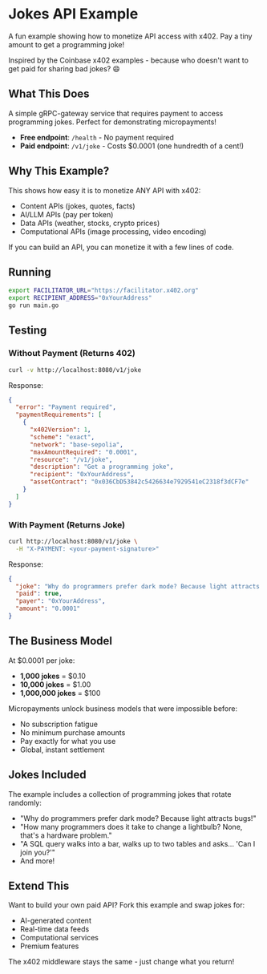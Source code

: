 # Jokes API Example

A fun example showing how to monetize API access with x402. Pay a tiny amount to get a programming joke!

Inspired by the Coinbase x402 examples - because who doesn't want to get paid for sharing bad jokes? 😄

## What This Does

A simple gRPC-gateway service that requires payment to access programming jokes. Perfect for demonstrating micropayments!

- **Free endpoint**: `/health` - No payment required
- **Paid endpoint**: `/v1/joke` - Costs $0.0001 (one hundredth of a cent!)

## Why This Example?

This shows how easy it is to monetize ANY API with x402:
- Content APIs (jokes, quotes, facts)
- AI/LLM APIs (pay per token)
- Data APIs (weather, stocks, crypto prices)
- Computational APIs (image processing, video encoding)

If you can build an API, you can monetize it with a few lines of code.

## Running

```bash
export FACILITATOR_URL="https://facilitator.x402.org"
export RECIPIENT_ADDRESS="0xYourAddress"
go run main.go
```

## Testing

### Without Payment (Returns 402)

```bash
curl -v http://localhost:8080/v1/joke
```

Response:
```json
{
  "error": "Payment required",
  "paymentRequirements": [
    {
      "x402Version": 1,
      "scheme": "exact",
      "network": "base-sepolia",
      "maxAmountRequired": "0.0001",
      "resource": "/v1/joke",
      "description": "Get a programming joke",
      "recipient": "0xYourAddress",
      "assetContract": "0x036CbD53842c5426634e7929541eC2318f3dCF7e"
    }
  ]
}
```

### With Payment (Returns Joke)

```bash
curl http://localhost:8080/v1/joke \
  -H "X-PAYMENT: <your-payment-signature>"
```

Response:
```json
{
  "joke": "Why do programmers prefer dark mode? Because light attracts bugs!",
  "paid": true,
  "payer": "0xYourAddress",
  "amount": "0.0001"
}
```

## The Business Model

At $0.0001 per joke:
- **1,000 jokes** = $0.10
- **10,000 jokes** = $1.00
- **1,000,000 jokes** = $100

Micropayments unlock business models that were impossible before:
- No subscription fatigue
- No minimum purchase amounts
- Pay exactly for what you use
- Global, instant settlement

## Jokes Included

The example includes a collection of programming jokes that rotate randomly:
- "Why do programmers prefer dark mode? Because light attracts bugs!"
- "How many programmers does it take to change a lightbulb? None, that's a hardware problem."
- "A SQL query walks into a bar, walks up to two tables and asks... 'Can I join you?'"
- And more!

## Extend This

Want to build your own paid API? Fork this example and swap jokes for:
- AI-generated content
- Real-time data feeds
- Computational services
- Premium features

The x402 middleware stays the same - just change what you return!
